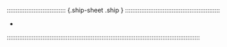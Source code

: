 ::::::::::::::::::::::::::::::::: {.ship-sheet .ship } :::::::::::::::::::::::::::::::::::::::::::::::::::::

-

::::::::::::::::::::::::::::::::::::::::::::::::::::::::::::::::::::::::::::::::::::::::::::::::::::::::::::
